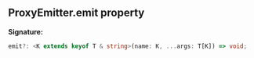 
## ProxyEmitter.emit property


**Signature:**

```typescript
emit?: <K extends keyof T & string>(name: K, ...args: T[K]) => void;
```
